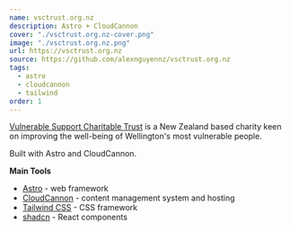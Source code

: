 ```yaml
---
name: vsctrust.org.nz
description: Astro + CloudCannon
cover: "./vsctrust.org.nz-cover.png"
image: "./vsctrust.org.nz.png"
url: https://vsctrust.org.nz
source: https://github.com/alexnguyennz/vsctrust.org.nz
tags:
  - astro
  - cloudcannon
  - tailwind
order: 1
---
```


[Vulnerable Support Charitable Trust](https://vsctrust.org.nz) is a New Zealand based charity keen on improving the well-being of Wellington's most vulnerable people.

Built with Astro and CloudCannon.

**Main Tools**

- [Astro](https://astro.build/) - web framework
- [CloudCannon](https://cloudcannon.com/) - content management system and hosting
- [Tailwind CSS](https://tailwindcss.com/) - CSS framework
- [shadcn](https://ui.shadcn.com/) - React components
